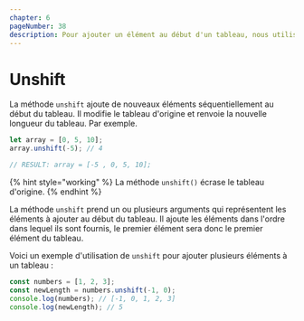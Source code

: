 ```yaml
---
chapter: 6
pageNumber: 38
description: Pour ajouter un élément au début d'un tableau, nous utilisons la méthode unshift. Il modifie le tableau d'origine et renvoie la nouvelle longueur du tableau.
---
```


# Unshift

La méthode `unshift` ajoute de nouveaux éléments séquentiellement au début du tableau. Il modifie le tableau d'origine et renvoie la nouvelle longueur du tableau. Par exemple.

```javascript
let array = [0, 5, 10];
array.unshift(-5); // 4

// RESULT: array = [-5 , 0, 5, 10];
```

{% hint style="working" %}
La méthode `unshift()` écrase le tableau d'origine.
{% endhint %}

La méthode `unshift` prend un ou plusieurs arguments qui représentent les éléments à ajouter au début du tableau. Il ajoute les éléments dans l'ordre dans lequel ils sont fournis, le premier élément sera donc le premier élément du tableau.

Voici un exemple d'utilisation de `unshift` pour ajouter plusieurs éléments à un tableau :

```javascript
const numbers = [1, 2, 3];
const newLength = numbers.unshift(-1, 0);
console.log(numbers); // [-1, 0, 1, 2, 3]
console.log(newLength); // 5
```
